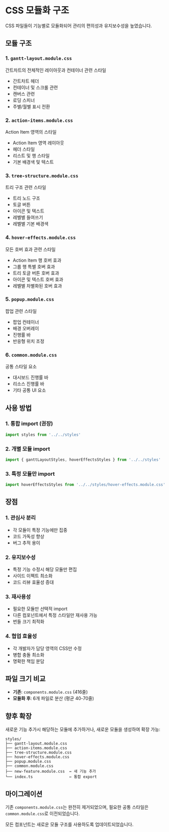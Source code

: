 # CSS 모듈화 구조

CSS 파일들이 기능별로 모듈화되어 관리의 편의성과 유지보수성을 높였습니다.

## 모듈 구조

### 1. `gantt-layout.module.css`
간트차트의 전체적인 레이아웃과 컨테이너 관련 스타일
- 간트차트 헤더
- 컨테이너 및 스크롤 관련
- 캔버스 관련
- 로딩 스피너
- 주별/월별 표시 전환

### 2. `action-items.module.css`
Action Item 영역의 스타일
- Action Item 영역 레이아웃
- 헤더 스타일
- 리스트 및 행 스타일
- 기본 배경색 및 텍스트

### 3. `tree-structure.module.css`
트리 구조 관련 스타일
- 트리 노드 구조
- 토글 버튼
- 아이콘 및 텍스트
- 레벨별 들여쓰기
- 레벨별 기본 배경색

### 4. `hover-effects.module.css`
모든 호버 효과 관련 스타일
- Action Item 행 호버 효과
- 그룹 행 특별 호버 효과
- 트리 토글 버튼 호버 효과
- 아이콘 및 텍스트 호버 효과
- 레벨별 차별화된 호버 효과

### 5. `popup.module.css`
팝업 관련 스타일
- 팝업 컨테이너
- 배경 오버레이
- 진행률 바
- 반응형 위치 조정

### 6. `common.module.css`
공통 스타일 요소
- 대시보드 진행률 바
- 리소스 진행률 바
- 기타 공통 UI 요소

## 사용 방법

### 1. 통합 import (권장)
```typescript
import styles from '../../styles'
```

### 2. 개별 모듈 import
```typescript
import { ganttLayoutStyles, hoverEffectsStyles } from '../../styles'
```

### 3. 특정 모듈만 import
```typescript
import hoverEffectsStyles from '../../styles/hover-effects.module.css'
```

## 장점

### 1. **관심사 분리**
- 각 모듈이 특정 기능에만 집중
- 코드 가독성 향상
- 버그 추적 용이

### 2. **유지보수성**
- 특정 기능 수정시 해당 모듈만 편집
- 사이드 이펙트 최소화
- 코드 리뷰 효율성 증대

### 3. **재사용성**
- 필요한 모듈만 선택적 import
- 다른 컴포넌트에서 특정 스타일만 재사용 가능
- 번들 크기 최적화

### 4. **협업 효율성**
- 각 개발자가 담당 영역의 CSS만 수정
- 병합 충돌 최소화
- 명확한 책임 분담

## 파일 크기 비교

- **기존**: `components.module.css` (416줄)
- **모듈화 후**: 6개 파일로 분산 (평균 40-70줄)

## 향후 확장

새로운 기능 추가시 해당하는 모듈에 추가하거나, 새로운 모듈을 생성하여 확장 가능:

```text
styles/
├── gantt-layout.module.css
├── action-items.module.css  
├── tree-structure.module.css
├── hover-effects.module.css
├── popup.module.css
├── common.module.css
├── new-feature.module.css  ← 새 기능 추가
└── index.ts                ← 통합 export
```

## 마이그레이션

기존 `components.module.css`는 완전히 제거되었으며, 필요한 공통 스타일은 `common.module.css`로 이전되었습니다.

모든 컴포넌트는 새로운 모듈 구조를 사용하도록 업데이트되었습니다.
